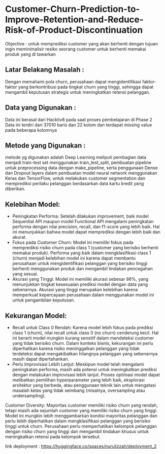 # Customer-Churn-Prediction-to-Improve-Retention-and-Reduce-Risk-of-Product-Discontinuation
Objective : untuk memprediksi customer yang akan berhenti dengan tujuan ingin meminimalisir resiko seorang customer untuk berhenti memakai produk yang di tawarkan

## Latar Belakang Masalah :
Dengan memahami pola churn, perusahaan dapat mengidentifikasi faktor-faktor yang berkontribusi pada tingkat churn yang tinggi, sehingga dapat mengambil keputusan strategis untuk meningkatkan retensi pelanggan.

## Data yang Digunakan :
Data ini berasal dari Hacktiv8 pada saat proses pembelajaran di Phase 2
Data ini terdiri dari 37010 baris dan 22 kolom dan terdapat missing value pada beberapa kolomnya

## Metode yang Digunakan :
metode yg digunakan adalah Deep Learning meliputi pembagian data menjadi train-test set menggunakan train_test_split, pembuatan pipeline untuk preprocessing data dengan make_pipeline, serta penggunaan Dense dan Dropout layers dalam pembuatan model neural network menggunakan Keras dan TensorFlow,
untuk melakukan customer segmentation dan memprediksi perilaku pelanggan berdasarkan data kartu kredit yang diberikan.


## Kelebihan Model:

- Peningkatan Performa: Setelah dilakukan improvement, baik model Sequential API maupun model Functional API mengalami peningkatan performa dengan nilai precision, recall, dan f1-score yang lebih baik. Hal ini menunjukkan bahwa model dapat memprediksi dengan lebih baik dan akurat.
- Fokus pada Customer Churn: Model ini memiliki fokus pada memprediksi risiko churn pada class 1 (customer yang berisiko berhenti memakai produk). Performa yang baik dalam mengklasifikasi class 1 (churn) menjadi kelebihan model ini karena dapat membantu perusahaan untuk mengidentifikasi pelanggan yang berisiko tinggi berhenti menggunakan produk dan mengambil tindakan pencegahan yang sesuai.
- Akurasi yang Tinggi: Model ini memiliki akurasi sebesar 86%, yang menunjukkan tingkat kesesuaian prediksi model dengan data yang sebenarnya. Akurasi yang tinggi merupakan kelebihan karena memperkuat kepercayaan perusahaan dalam menggunakan model ini untuk pengambilan keputusan.

## Kekurangan Model:

- Recall untuk Class 0 Rendah: Karena model lebih fokus pada prediksi class 1 (churn), nilai recall untuk class 0 (no churn) cenderung kecil. Hal ini berarti model mungkin kurang sensitif dalam mendeteksi customer yang tidak berisiko churn. Dalam konteks bisnis, kekurangan ini perlu diperhatikan karena risiko meninggalkan pelanggan yang tidak terdeteksi dapat mengakibatkan hilangnya pelanggan yang sebenarnya masih dapat dipertahankan.
- Perlu Improvisasi Lebih Lanjut: Meskipun model telah mengalami peningkatan performa, masih ada potensi untuk meningkatkan prediksi dengan melakukan improvisasi lebih lanjut. Proses optimasi model dapat melibatkan pemilihan hyperparameter yang lebih baik, eksplorasi arsitektur yang berbeda, atau penggunaan teknik lain untuk mengatasi masalah kelas yang tidak seimbang (misalnya, oversampling atau undersampling).

Customer Diversity: 
Mayoritas customer memiliki risiko churn yang rendah, tetapi masih ada sejumlah customer yang memiliki risiko churn yang tinggi. Model ini mungkin lebih menggambarkan kondisi mayoritas pelanggan dan perlu lebih diperhatikan dalam mengklasifikasi pelanggan yang berisiko tinggi untuk churn. Perusahaan perlu memperhatikan kelompok pelanggan dengan risiko churn yang tinggi dan mengambil tindakan khusus untuk meningkatkan retensi pada kelompok tersebut.

link deployment :
https://huggingface.co/spaces/nurulizzah/deployment_2

